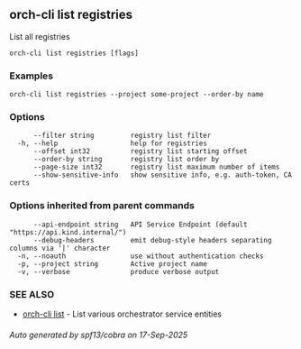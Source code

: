## orch-cli list registries

List all registries

```
orch-cli list registries [flags]
```

### Examples

```
orch-cli list registries --project some-project --order-by name
```

### Options

```
      --filter string         registry list filter
  -h, --help                  help for registries
      --offset int32          registry list starting offset
      --order-by string       registry list order by
      --page-size int32       registry list maximum number of items
      --show-sensitive-info   show sensitive info, e.g. auth-token, CA certs
```

### Options inherited from parent commands

```
      --api-endpoint string   API Service Endpoint (default "https://api.kind.internal/")
      --debug-headers         emit debug-style headers separating columns via '|' character
  -n, --noauth                use without authentication checks
  -p, --project string        Active project name
  -v, --verbose               produce verbose output
```

### SEE ALSO

* [orch-cli list](orch-cli_list.md)	 - List various orchestrator service entities

###### Auto generated by spf13/cobra on 17-Sep-2025
